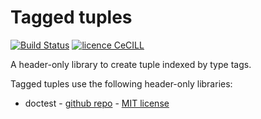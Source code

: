 # Tagged tuples

[![Build Status](https://travis-ci.org/vlanore/tagged_tuple.svg?branch=master)](https://travis-ci.org/vlanore/tagged_tuple) [![licence CeCILL](https://img.shields.io/badge/license-CeCILL--C-blue.svg)](http://www.cecill.info/licences.en.html)

A header-only library to create tuple indexed by type tags.

Tagged tuples use the following header-only libraries:
* doctest - [github repo](https://github.com/onqtam/doctest) - [MIT license](utils/LICENSE.txt)

